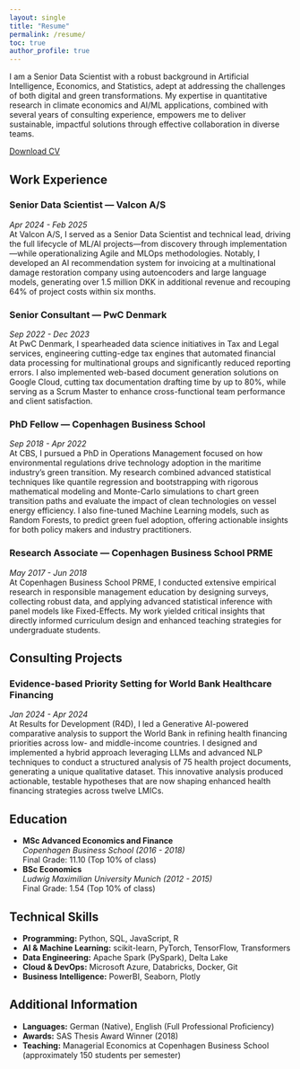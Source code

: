```yaml
---
layout: single
title: "Resume"
permalink: /resume/
toc: true
author_profile: true
---
```


<section class="intro">
  <p>
    I am a Senior Data Scientist with a robust background in Artificial Intelligence, Economics, and Statistics, adept at addressing the challenges of both digital and green transformations. My expertise in quantitative research in climate economics and AI/ML applications, combined with several years of consulting experience, empowers me to deliver sustainable, impactful solutions through effective collaboration in diverse teams.
  </p>
  <a class="btn btn-primary" href="/assets/files/cv_fmb.pdf" download>Download CV</a>
</section>

## Work Experience

### Senior Data Scientist — Valcon A/S
*Apr 2024 - Feb 2025*  
At Valcon A/S, I served as a Senior Data Scientist and technical lead, driving the full lifecycle of ML/AI projects—from discovery through implementation—while operationalizing Agile and MLOps methodologies. Notably, I developed an AI recommendation system for invoicing at a multinational damage restoration company using autoencoders and large language models, generating over 1.5 million DKK in additional revenue and recouping 64% of project costs within six months.

### Senior Consultant — PwC Denmark
*Sep 2022 - Dec 2023*  
At PwC Denmark, I spearheaded data science initiatives in Tax and Legal services, engineering cutting-edge tax engines that automated financial data processing for multinational groups and significantly reduced reporting errors. I also implemented web-based document generation solutions on Google Cloud, cutting tax documentation drafting time by up to 80%, while serving as a Scrum Master to enhance cross-functional team performance and client satisfaction.

### PhD Fellow — Copenhagen Business School
*Sep 2018 - Apr 2022*  
At CBS, I pursued a PhD in Operations Management focused on how environmental regulations drive technology adoption in the maritime industry’s green transition. My research combined advanced statistical techniques like quantile regression and bootstrapping with rigorous mathematical modeling and Monte-Carlo simulations to chart green transition paths and evaluate the impact of clean technologies on vessel energy efficiency. I also fine-tuned Machine Learning models, such as Random Forests, to predict green fuel adoption, offering actionable insights for both policy makers and industry practitioners.

### Research Associate — Copenhagen Business School PRME
*May 2017 - Jun 2018*  
At Copenhagen Business School PRME, I conducted extensive empirical research in responsible management education by designing surveys, collecting robust data, and applying advanced statistical inference with panel models like Fixed-Effects. My work yielded critical insights that directly informed curriculum design and enhanced teaching strategies for undergraduate students.

## Consulting Projects

### Evidence-based Priority Setting for World Bank Healthcare Financing
*Jan 2024 - Apr 2024*  
At Results for Development (R4D), I led a Generative AI-powered comparative analysis to support the World Bank in refining health financing priorities across low- and middle-income countries. I designed and implemented a hybrid approach leveraging LLMs and advanced NLP techniques to conduct a structured analysis of 75 health project documents, generating a unique qualitative dataset. This innovative analysis produced actionable, testable hypotheses that are now shaping enhanced health financing strategies across twelve LMICs.

## Education

- **MSc Advanced Economics and Finance**  
  *Copenhagen Business School (2016 - 2018)*  
  Final Grade: 11.10 (Top 10% of class)
- **BSc Economics**  
  *Ludwig Maximilian University Munich (2012 - 2015)*  
  Final Grade: 1.54 (Top 10% of class)

## Technical Skills

- **Programming:** Python, SQL, JavaScript, R  
- **AI & Machine Learning:** scikit-learn, PyTorch, TensorFlow, Transformers  
- **Data Engineering:** Apache Spark (PySpark), Delta Lake  
- **Cloud & DevOps:** Microsoft Azure, Databricks, Docker, Git  
- **Business Intelligence:** PowerBI, Seaborn, Plotly

## Additional Information

- **Languages:** German (Native), English (Full Professional Proficiency)  
- **Awards:** SAS Thesis Award Winner (2018)  
- **Teaching:** Managerial Economics at Copenhagen Business School (approximately 150 students per semester)